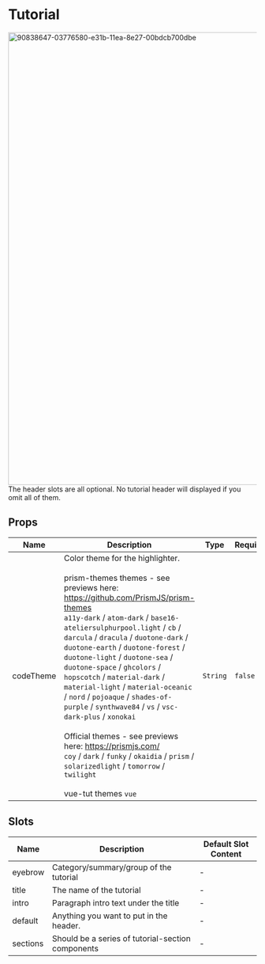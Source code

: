 # Tutorial

<img width="915" alt="90838647-03776580-e31b-11ea-8e27-00bdcb700dbe" src="https://user-images.githubusercontent.com/611996/90840195-f65c7580-e31e-11ea-893c-9f64ad753814.png">  The header slots are all optional. No tutorial header will displayed if you omit all of them.

## Props

<!-- @vuese:Tutorial:props:start -->
|Name|Description|Type|Required|Default|
|---|---|---|---|---|
|codeTheme|Color theme for the highlighter. <br><br> prism-themes themes - see previews here: https://github.com/PrismJS/prism-themes <br> `a11y-dark` / `atom-dark` / `base16-ateliersulphurpool.light` / `cb` / `darcula` / `dracula` / `duotone-dark` / `duotone-earth` / `duotone-forest` / `duotone-light` / `duotone-sea` / `duotone-space` / `ghcolors` / `hopscotch` / `material-dark` / `material-light` / `material-oceanic` / `nord` / `pojoaque` / `shades-of-purple` / `synthwave84` / `vs` / `vsc-dark-plus` / `xonokai` <br><br> Official themes - see previews here: https://prismjs.com/ <br> `coy` / `dark` / `funky` / `okaidia` / `prism` / `solarizedlight` / `tomorrow` / `twilight` <br><br> vue-tut themes `vue`|`String`|`false`|vue|

<!-- @vuese:Tutorial:props:end -->


## Slots

<!-- @vuese:Tutorial:slots:start -->
|Name|Description|Default Slot Content|
|---|---|---|
|eyebrow|Category/summary/group of the tutorial|-|
|title|The name of the tutorial|-|
|intro|Paragraph intro text under the title|-|
|default|Anything you want to put in the header.|-|
|sections|Should be a series of tutorial-section components|-|

<!-- @vuese:Tutorial:slots:end -->


